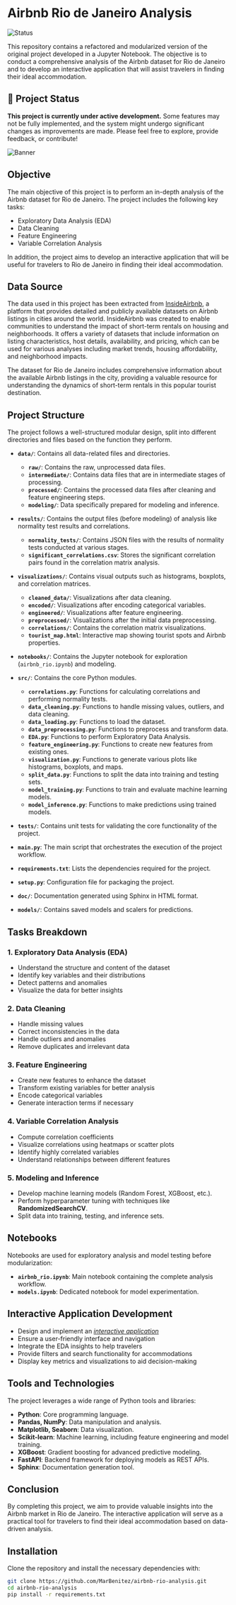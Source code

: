 # Airbnb Rio de Janeiro Analysis

![Status](https://img.shields.io/badge/status-under_construction-yellow)

This repository contains a refactored and modularized version of the original project developed in a Jupyter Notebook. The objective is to conduct a comprehensive analysis of the Airbnb dataset for Rio de Janeiro and to develop an interactive application that will assist travelers in finding their ideal accommodation.

## 🚧 Project Status

**This project is currently under active development.** Some features may not be fully implemented, and the system might undergo significant changes as improvements are made. Please feel free to explore, provide feedback, or contribute!

 ![Banner](https://images.adsttc.com/media/images/6449/6c61/2def/3401/7a85/1139/slideshow/a-historia-do-calcadao-de-copacabana_3.jpg?1682533486)

## Objective

The main objective of this project is to perform an in-depth analysis of the Airbnb dataset for Rio de Janeiro. The project includes the following key tasks:

- Exploratory Data Analysis (EDA)
- Data Cleaning
- Feature Engineering
- Variable Correlation Analysis

In addition, the project aims to develop an interactive application that will be useful for travelers to Rio de Janeiro in finding their ideal accommodation.

## Data Source

The data used in this project has been extracted from [InsideAirbnb](https://insideairbnb.com/rio-de-janeiro/), a platform that provides detailed and publicly available datasets on Airbnb listings in cities around the world. InsideAirbnb was created to enable communities to understand the impact of short-term rentals on housing and neighborhoods. It offers a variety of datasets that include information on listing characteristics, host details, availability, and pricing, which can be used for various analyses including market trends, housing affordability, and neighborhood impacts.

The dataset for Rio de Janeiro includes comprehensive information about the available Airbnb listings in the city, providing a valuable resource for understanding the dynamics of short-term rentals in this popular tourist destination.

## Project Structure

The project follows a well-structured modular design, split into different directories and files based on the function they perform.

- **`data/`**: Contains all data-related files and directories.
  - **`raw/`**: Contains the raw, unprocessed data files.
  - **`intermediate/`**: Contains data files that are in intermediate stages of processing.
  - **`processed/`**: Contains the processed data files after cleaning and feature engineering steps.
  - **`modeling/`**: Data specifically prepared for modeling and inference.

- **`results/`**: Contains the output files (before modeling) of analysis like normality test results and correlations.
  - **`normality_tests/`**: Contains JSON files with the results of normality tests conducted at various stages.
  - **`significant_correlations.csv`**: Stores the significant correlation pairs found in the correlation matrix analysis.

- **`visualizations/`**: Contains visual outputs such as histograms, boxplots, and correlation matrices.
  - **`cleaned_data/`**: Visualizations after data cleaning.
  - **`encoded/`**: Visualizations after encoding categorical variables.
  - **`engineered/`**: Visualizations after feature engineering.
  - **`preprocessed/`**: Visualizations after the initial data preprocessing.
  - **`correlations/`**: Contains the correlation matrix visualizations.
  - **`tourist_map.html`**: Interactive map showing tourist spots and Airbnb properties.
  
- **`notebooks/`**: Contains the Jupyter notebook for exploration (`airbnb_rio.ipynb`) and modeling.
  
- **`src/`**: Contains the core Python modules.
  - **`correlations.py`**: Functions for calculating correlations and performing normality tests.
  - **`data_cleaning.py`**: Functions to handle missing values, outliers, and data cleaning.
  - **`data_loading.py`**: Functions to load the dataset.
  - **`data_preprocessing.py`**: Functions to preprocess and transform data.
  - **`EDA.py`**: Functions to perform Exploratory Data Analysis.
  - **`feature_engineering.py`**: Functions to create new features from existing ones.
  - **`visualization.py`**: Functions to generate various plots like histograms, boxplots, and maps.
  - **`split_data.py`**: Functions to split the data into training and testing sets.
  - **`model_training.py`**: Functions to train and evaluate machine learning models.
  - **`model_inference.py`**: Functions to make predictions using trained models.

- **`tests/`**: Contains unit tests for validating the core functionality of the project.
  
- **`main.py`**: The main script that orchestrates the execution of the project workflow.
  
- **`requirements.txt`**: Lists the dependencies required for the project.
  
- **`setup.py`**: Configuration file for packaging the project.

- **`doc/`**: Documentation generated using Sphinx in HTML format.

- **`models/`**: Contains saved models and scalers for predictions.

## Tasks Breakdown

### 1. Exploratory Data Analysis (EDA)
- Understand the structure and content of the dataset
- Identify key variables and their distributions
- Detect patterns and anomalies
- Visualize the data for better insights

### 2. Data Cleaning
- Handle missing values
- Correct inconsistencies in the data
- Handle outliers and anomalies
- Remove duplicates and irrelevant data

### 3. Feature Engineering
- Create new features to enhance the dataset
- Transform existing variables for better analysis
- Encode categorical variables
- Generate interaction terms if necessary

### 4. Variable Correlation Analysis
- Compute correlation coefficients
- Visualize correlations using heatmaps or scatter plots
- Identify highly correlated variables
- Understand relationships between different features

### 5. Modeling and Inference
- Develop machine learning models (Random Forest, XGBoost, etc.).
- Perform hyperparameter tuning with techniques like **RandomizedSearchCV**.
- Split data into training, testing, and inference sets.


## Notebooks

Notebooks are used for exploratory analysis and model testing before modularization:

- **`airbnb_rio.ipynb`**: Main notebook containing the complete analysis workflow.
- **`models.ipynb`**: Dedicated notebook for model experimentation.

## Interactive Application Development
- Design and implement an [_interactive application_](https://github.com/MarBenitez/airbnb-rio-streamlit-app)
- Ensure a user-friendly interface and navigation
- Integrate the EDA insights to help travelers
- Provide filters and search functionality for accommodations
- Display key metrics and visualizations to aid decision-making

## Tools and Technologies

The project leverages a wide range of Python tools and libraries:

- **Python**: Core programming language.
- **Pandas, NumPy**: Data manipulation and analysis.
- **Matplotlib, Seaborn**: Data visualization.
- **Scikit-learn**: Machine learning, including feature engineering and model training.
- **XGBoost**: Gradient boosting for advanced predictive modeling.
- **FastAPI**: Backend framework for deploying models as REST APIs.
- **Sphinx**: Documentation generation tool.


## Conclusion
By completing this project, we aim to provide valuable insights into the Airbnb market in Rio de Janeiro. The interactive application will serve as a practical tool for travelers to find their ideal accommodation based on data-driven analysis.

## Installation

Clone the repository and install the necessary dependencies with:
```bash
git clone https://github.com/MarBenitez/airbnb-rio-analysis.git
cd airbnb-rio-analysis
pip install -r requirements.txt

